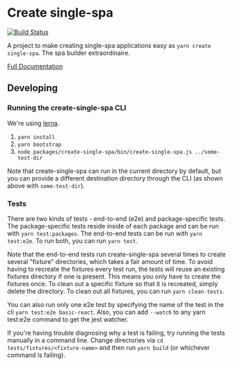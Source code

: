 # Create single-spa

[![Build Status](https://travis-ci.com/single-spa/create-single-spa.svg?branch=master)](https://travis-ci.com/single-spa/create-single-spa)

A project to make creating single-spa applications easy as `yarn create single-spa`. The spa builder extraordinaire.

[Full Documentation](https://single-spa.js.org/docs/create-single-spa)

## Developing

### Running the create-single-spa CLI

We're using [lerna](https://lerna.js.org/).

1. `yarn install`
2. `yarn bootstrap`
3. `node packages/create-single-spa/bin/create-single-spa.js ../some-test-dir`

Note that create-single-spa can run in the current directory by default, but you can provide a different destination directory through the CLI (as shown above with `some-test-dir`).

### Tests

There are two kinds of tests - end-to-end (e2e) and package-specific tests. The package-specific tests reside inside of each package and can be run with `yarn test:packages`. The end-to-end tests can be run with `yarn test:e2e`. To run both, you can run `yarn test`.

Note that the end-to-end tests run create-single-spa several times to create several "fixture" directories, which takes a fair amount of time. To avoid having to recreate the fixtures every test run, the tests will reuse an existing fixtures directory if one is present. This means you only have to create the fixtures once. To clean out a specific fixture so that it is recreated, simply delete the directory. To clean out all fixtures, you can run `yarn clean-tests`.

You can also run only one e2e test by specifying the name of the test in the cli `yarn test:e2e basic-react`. Also, you can add `--watch` to any yarn test:e2e command to get the jest watcher.

If you're having trouble diagnosing why a test is failing, try running the tests manually in a command line. Change directories via `cd tests/fixtures/<fixture-name>` and then run `yarn build` (or whichever command is failing).
